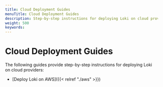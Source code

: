 ```yaml
---
title: Cloud Deployment Guides
menuTitle: Cloud Deployment Guides
description: Step-by-step instructions for deploying Loki on cloud providers.
weight: 500
keywords: 
---
```


# Cloud Deployment Guides

The following guides provide step-by-step instructions for deploying Loki on cloud providers:

- [Deploy Loki on AWS]({{< relref "./aws" >}})